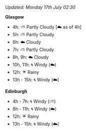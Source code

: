 *Updated: Monday 17th July 02:30*

**Glasgow**

* 4h: :partly_sunny: Partly Cloudy [:cloud: as of 4h]
* 5h: :partly_sunny: Partly Cloudy
* 6h: :cloud: Cloudy
* 7h: :partly_sunny: Partly Cloudy
* 8h, 9h: :cloud: Cloudy
* 10h, 11h: :cyclone: Windy (:cloud:)
* 12h: :umbrella: Rainy
* 13h - 15h: :cyclone: Windy (:cloud:)

**Edinburgh**

* 4h - 7h: :cyclone: Windy (:partly_sunny:)
* 8h - 11h: :cyclone: Windy (:cloud:)
* 12h: :umbrella: Rainy
* 13h - 15h: :cyclone: Windy (:cloud:)
